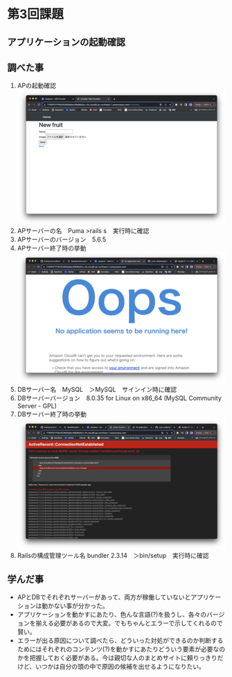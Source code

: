 #  第3回課題

##  アプリケーションの起動確認

## 調べた事
1. APの起動確認  
![AP起動確認](1.png)
2. APサーバーの名　Puma >rails s　実行時に確認
3. APサーバーのバージョン　5.6.5
4. APサーバー終了時の挙動  
![APサーバー終了時の挙動](4.png)
5. DBサーバー名　MySQL　＞MySQL　サインイン時に確認
6. DBサーバーバージョン　8.0.35 for Linux on x86_64 (MySQL Community Server - GPL)
7. DBサーバー終了時の挙動  
![DBサーバー終了時の挙動](7.png)
8. Railsの構成管理ツール名 bundler 2.3.14　＞bin/setup　実行時に確認

## 学んだ事
- APとDBでそれぞれサーバーがあって、両方が稼働していないとアプリケーションは動かない事が分かった。
- アプリケーションを動かすにあたり、色んな言語(?)を扱うし、各々のバージョンを揃える必要があるので大変。でもちゃんとエラーで示してくれるので賢い。
- エラーが出る原因について調べたら、どういった対処ができるのか判断するためにはそれぞれのコンテンツ(?)を動かすにあたりどういう要素が必要なのかを把握しておく必要がある。今は親切な人のまとめサイトに頼りっきりだけど、いつかは自分の頭の中で原因の候補を出せるようになりたい。
